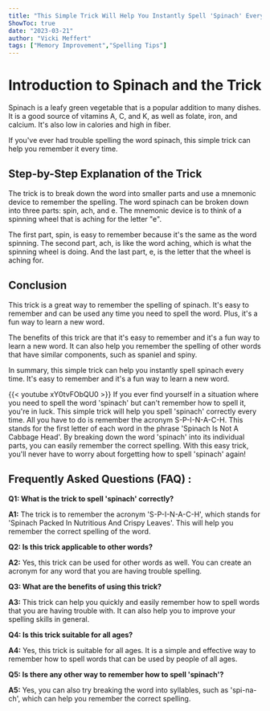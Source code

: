 ```yaml
---
title: "This Simple Trick Will Help You Instantly Spell 'Spinach' Every Time!"
ShowToc: true 
date: "2023-03-21"
author: "Vicki Meffert" 
tags: ["Memory Improvement","Spelling Tips"]
---
```

# Introduction to Spinach and the Trick

Spinach is a leafy green vegetable that is a popular addition to many dishes. It is a good source of vitamins A, C, and K, as well as folate, iron, and calcium. It's also low in calories and high in fiber.

If you've ever had trouble spelling the word spinach, this simple trick can help you remember it every time.

## Step-by-Step Explanation of the Trick

The trick is to break down the word into smaller parts and use a mnemonic device to remember the spelling. The word spinach can be broken down into three parts: spin, ach, and e. The mnemonic device is to think of a spinning wheel that is aching for the letter "e".

The first part, spin, is easy to remember because it's the same as the word spinning. The second part, ach, is like the word aching, which is what the spinning wheel is doing. And the last part, e, is the letter that the wheel is aching for.

## Conclusion

This trick is a great way to remember the spelling of spinach. It's easy to remember and can be used any time you need to spell the word. Plus, it's a fun way to learn a new word.

The benefits of this trick are that it's easy to remember and it's a fun way to learn a new word. It can also help you remember the spelling of other words that have similar components, such as spaniel and spiny.

In summary, this simple trick can help you instantly spell spinach every time. It's easy to remember and it's a fun way to learn a new word.

{{< youtube xY0tvFObQU0 >}} 
If you ever find yourself in a situation where you need to spell the word 'spinach' but can't remember how to spell it, you're in luck. This simple trick will help you spell 'spinach' correctly every time. All you have to do is remember the acronym S-P-I-N-A-C-H. This stands for the first letter of each word in the phrase 'Spinach Is Not A Cabbage Head'. By breaking down the word 'spinach' into its individual parts, you can easily remember the correct spelling. With this easy trick, you'll never have to worry about forgetting how to spell 'spinach' again!

## Frequently Asked Questions (FAQ) :
**Q1: What is the trick to spell 'spinach' correctly?**

**A1:** The trick is to remember the acronym 'S-P-I-N-A-C-H', which stands for 'Spinach Packed In Nutritious And Crispy Leaves'. This will help you remember the correct spelling of the word.

**Q2: Is this trick applicable to other words?**

**A2:** Yes, this trick can be used for other words as well. You can create an acronym for any word that you are having trouble spelling. 

**Q3: What are the benefits of using this trick?**

**A3:** This trick can help you quickly and easily remember how to spell words that you are having trouble with. It can also help you to improve your spelling skills in general. 

**Q4: Is this trick suitable for all ages?**

**A4:** Yes, this trick is suitable for all ages. It is a simple and effective way to remember how to spell words that can be used by people of all ages. 

**Q5: Is there any other way to remember how to spell 'spinach'?**

**A5:** Yes, you can also try breaking the word into syllables, such as 'spi-na-ch', which can help you remember the correct spelling.





